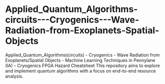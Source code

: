 # Applied_Quantum_Algorithms-circuits---Cryogenics---Wave-Radiation-from-Exoplanets-Spatial-Objects
Applied_Quantum_Algorithms(circuits) - Cryogenics - Wave Radiation from Exoplanets/Spatial Objects - Machine Learning Techniques in Pennylane (IA) - Cryogenics FPGA Hazard Cheatsheet This repository aims to explore and implement quantum algorithms with a focus on end-to-end resource analysis.
